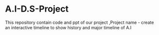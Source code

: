 # A.I-D.S-Project
This repository contain code and ppt of our project ,Project name - create an interactive timeline to show history and major timeline of A.I
